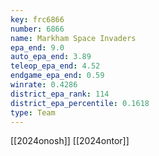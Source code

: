 ```yaml
---
key: frc6866
number: 6866
name: Markham Space Invaders
epa_end: 9.0
auto_epa_end: 3.89
teleop_epa_end: 4.52
endgame_epa_end: 0.59
winrate: 0.4286
district_epa_rank: 114
district_epa_percentile: 0.1618
type: Team
---
```

[[2024onosh]]
[[2024ontor]]
